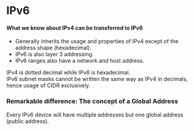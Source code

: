# IPv6

#### What we know about IPv4 can be transferred to IPv6

* Generally inherits the usage and properties of IPv4 except of the address shape \(hexadecimal\).
* IPv6 is also layer 3 addressing.
* IPv6 ranges also have a network and host address.

IPv4 is dotted decimal while IPv6 is hexadecimal.  
IPv6 subnet masks cannot be written the same way as IPv4 in decimals, hence usage of CIDR exclusively.

### Remarkable difference: The concept of a Global Address

Every IPv6 device will have multiple addresses but one global address \(public address\).



